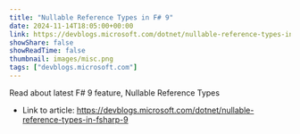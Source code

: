 ```yaml
---
title: "Nullable Reference Types in F# 9"
date: 2024-11-14T18:05:00+00:00
link: https://devblogs.microsoft.com/dotnet/nullable-reference-types-in-fsharp-9
showShare: false
showReadTime: false
thumbnail: images/misc.png
tags: ["devblogs.microsoft.com"]
---
```

Read about latest F# 9 feature, Nullable Reference Types

- Link to article: https://devblogs.microsoft.com/dotnet/nullable-reference-types-in-fsharp-9